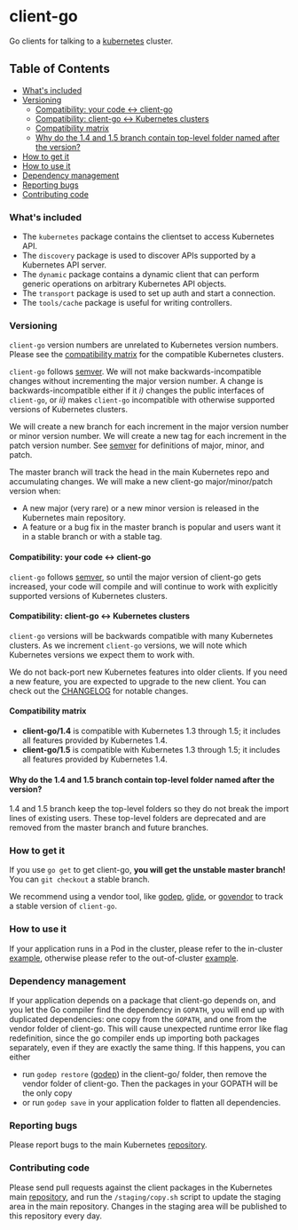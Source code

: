 # client-go

Go clients for talking to a [kubernetes](http://kubernetes.io/) cluster.

## Table of Contents
 
- [What's included](#whats-included)
- [Versioning](#versioning)
  - [Compatibility: your code <-> client-go](#compatibility-your-code---client-go)
  - [Compatibility: client-go <-> Kubernetes clusters](#compatibility-client-go---kubernetes-clusters)
  - [Compatibility matrix](#compatibility-matrix)
  - [Why do the 1.4 and 1.5 branch contain top-level folder named after the version?](#why-do-the-14-and-15-branch-contain-top-level-folder-named-after-the-version)
- [How to get it](#how-to-get-it)
- [How to use it](#how-to-use-it)
- [Dependency management](#dependency-management)
- [Reporting bugs](#reporting-bugs)
- [Contributing code](#contributing-code)

### What's included

* The `kubernetes` package contains the clientset to access Kubernetes API.
* The `discovery` package is used to discover APIs supported by a Kubernetes API server.
* The `dynamic` package contains a dynamic client that can perform generic operations on arbitrary Kubernetes API objects.
* The `transport` package is used to set up auth and start a connection.
* The `tools/cache` package is useful for writing controllers.

### Versioning

`client-go` version numbers are unrelated to Kubernetes version numbers. Please see the [compatibility matrix](#compatibility-matrix) for the compatible Kubernetes clusters.

`client-go` follows [semver](http://semver.org/). We will not make backwards-incompatible changes without incrementing the major version number. A change is backwards-incompatible either if it *i)* changes the public interfaces of `client-go`, or *ii)* makes `client-go` incompatible with otherwise supported versions of Kubernetes clusters.

We will create a new branch for each increment in the major version number or minor version number. We will create a new tag for each increment in the patch version number. See [semver](http://semver.org/) for definitions of major, minor, and patch.

The master branch will track the head in the main Kubernetes repo and accumulating changes. We will make a new client-go major/minor/patch version when:
* A new major (very rare) or a new minor version is released in the Kubernetes main repository.
* A feature or a bug fix in the master branch is popular and users want it in a stable branch or with a stable tag. 

#### Compatibility: your code <-> client-go

`client-go` follows [semver](http://semver.org/), so until the major version of client-go gets increased, your code will compile and will continue to work with explicitly supported versions of Kubernetes clusters.

#### Compatibility: client-go <-> Kubernetes clusters

`client-go` versions will be backwards compatible with many Kubernetes clusters. As we increment `client-go` versions, we will note which Kubernetes versions we expect them to work with. 

We do not back-port new Kubernetes features into older clients. If you need a new feature, you are expected to upgrade to the new client. You can check out the [CHANGELOG](./CHANGELOG.md) for notable changes.

#### Compatibility matrix

* **client-go/1.4** is compatible with Kubernetes 1.3 through 1.5; it includes all features provided by Kubernetes 1.4.
* **client-go/1.5** is compatible with Kubernetes 1.3 through 1.5; it includes all features provided by Kubernetes 1.4.

#### Why do the 1.4 and 1.5 branch contain top-level folder named after the version?

1.4 and 1.5 branch keep the top-level folders so they do not break the import lines of existing users. These top-level folders are deprecated and are removed from the master branch and future branches.

### How to get it

If you use `go get` to get client-go, **you will get the unstable master branch!** You can `git checkout` a stable branch.

We recommend using a vendor tool, like [godep](https://github.com/tools/godep), [glide](https://github.com/Masterminds/glide), or [govendor](https://github.com/kardianos/govendor) to track a stable version of `client-go`.

### How to use it

If your application runs in a Pod in the cluster, please refer to the in-cluster [example](examples/in-cluster/main.go), otherwise please refer to the out-of-cluster [example](examples/out-of-cluster/main.go).

### Dependency management

If your application depends on a package that client-go depends on, and you let the Go compiler find the dependency in `GOPATH`, you will end up with duplicated dependencies: one copy from the `GOPATH`, and one from the vendor folder of client-go. This will cause unexpected runtime error like flag redefinition, since the go compiler ends up importing both packages separately, even if they are exactly the same thing. If this happens, you can either
* run `godep restore` ([godep](https://github.com/tools/godep)) in the client-go/ folder, then remove the vendor folder of client-go. Then the packages in your GOPATH will be the only copy
* or run `godep save` in your application folder to flatten all dependencies.

### Reporting bugs

Please report bugs to the main Kubernetes [repository](https://github.com/kubernetes/kubernetes/issues/new).

### Contributing code
Please send pull requests against the client packages in the Kubernetes main [repository](https://github.com/kubernetes/kubernetes), and run the `/staging/copy.sh` script to update the staging area in the main repository. Changes in the staging area will be published to this repository every day.
